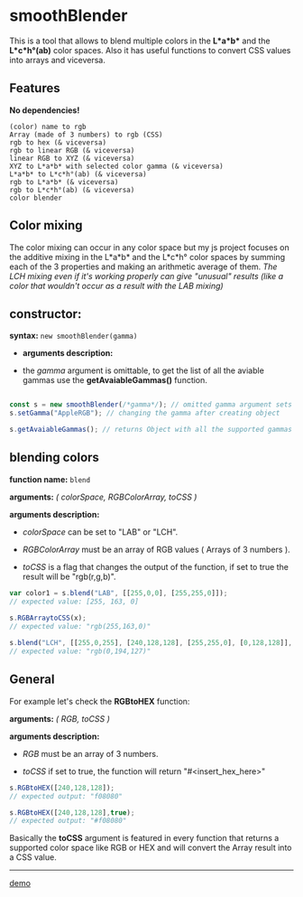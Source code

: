 # smoothBlender

This is a tool that allows to blend multiple colors in the **L\*a\*b\*** and the **L\*c\*h°(ab)** color spaces.
Also it has useful functions to convert CSS values into arrays and viceversa.

## Features

**No dependencies!**

```
(color) name to rgb
Array (made of 3 numbers) to rgb (CSS)
rgb to hex (& viceversa)
rgb to linear RGB (& viceversa)
linear RGB to XYZ (& viceversa)
XYZ to L*a*b* with selected color gamma (& viceversa)
L*a*b* to L*c*h°(ab) (& viceversa)
rgb to L*a*b* (& viceversa)
rgb to L*c*h°(ab) (& viceversa)
color blender
```

## Color mixing

The color mixing can occur in any color space but my js project focuses on the additive mixing in the L\*a\*b\* and the L\*c\*h° color spaces by summing each of the 3 properties and making an arithmetic average of them.
*The LCH mixing even if it's working properly can give "unusual" results (like a color that wouldn't occur as a result with the LAB mixing)*

## constructor:

**syntax:** ```new smoothBlender(gamma)```

* **arguments description:** 

* the *gamma* argument is omittable, to get the list of all the aviable gammas use the **getAvaiableGammas()** function.
```javascript

const s = new smoothBlender(/*gamma*/); // omitted gamma argument sets the gamma to "sRGB"
s.setGamma("AppleRGB"); // changing the gamma after creating object

s.getAvaiableGammas(); // returns Object with all the supported gammas

```

## blending colors

**function name:** ```blend```

**arguments:** *( colorSpace, RGBColorArray, toCSS )*

**arguments description:** 

* *colorSpace* can be set to "LAB" or "LCH". 

* *RGBColorArray* must be an array of RGB values ( Arrays of 3 numbers ). 

* *toCSS* is a flag that changes the output of the function, if set to true the result will be "rgb(r,g,b)".
```javascript
var color1 = s.blend("LAB", [[255,0,0], [255,255,0]]); 
// expected value: [255, 163, 0]
 
s.RGBArraytoCSS(x);
// expected value: "rgb(255,163,0)"

s.blend("LCH", [[255,0,255], [240,128,128], [255,255,0], [0,128,128]], true); 
// expected value: "rgb(0,194,127)"

```
## General

For example let's check the **RGBtoHEX** function:

**arguments:** *( RGB, toCSS )*

**arguments description:** 

* *RGB* must be an array of 3 numbers.

* *toCSS* if set to true, the function will return "#<insert_hex_here>"
```javascript
s.RGBtoHEX([240,128,128]);
// expected output: "f08080"

s.RGBtoHEX([240,128,128],true);
// expected output: "#f08080"

```

Basically the **toCSS** argument is featured in every function that returns a supported color space like RGB or HEX and will convert the Array result into a CSS value.

---
[demo](https://phantom22.github.io/smoothBlender/)
